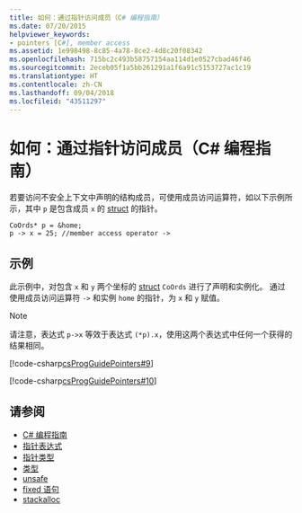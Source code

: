 ```yaml
---
title: 如何：通过指针访问成员（C# 编程指南）
ms.date: 07/20/2015
helpviewer_keywords:
- pointers [C#], member access
ms.assetid: 1e998498-8c85-4a78-8ce2-4d8c20f08342
ms.openlocfilehash: 715bc2c493b58757154aa114d1e0527cbad46f46
ms.sourcegitcommit: 2eceb05f1a5bb261291a1f6a91c5153727ac1c19
ms.translationtype: HT
ms.contentlocale: zh-CN
ms.lasthandoff: 09/04/2018
ms.locfileid: "43511297"
---
```

# <a name="how-to-access-a-member-with-a-pointer-c-programming-guide"></a>如何：通过指针访问成员（C# 编程指南）
若要访问不安全上下文中声明的结构成员，可使用成员访问运算符，如以下示例所示，其中 `p` 是包含成员 `x` 的 [struct](../../../csharp/language-reference/keywords/struct.md) 的指针。  
  
```  
CoOrds* p = &home;  
p -> x = 25; //member access operator ->  
```  
  
## <a name="example"></a>示例  
 此示例中，对包含 `x` 和 `y` 两个坐标的 [struct](../../../csharp/language-reference/keywords/struct.md) `CoOrds` 进行了声明和实例化。 通过使用成员访问运算符 `->` 和实例 `home` 的指针，为 `x` 和 `y` 赋值。  
  
> [!NOTE]
>  请注意，表达式 `p->x` 等效于表达式 `(*p).x`，使用这两个表达式中任何一个获得的结果相同。  
  
 [!code-csharp[csProgGuidePointers#9](../../../csharp/programming-guide/unsafe-code-pointers/codesnippet/CSharp/how-to-access-a-member-with-a-pointer_1.cs)]  
  
 [!code-csharp[csProgGuidePointers#10](../../../csharp/programming-guide/unsafe-code-pointers/codesnippet/CSharp/how-to-access-a-member-with-a-pointer_2.cs)]  
  
## <a name="see-also"></a>请参阅

- [C# 编程指南](../../../csharp/programming-guide/index.md)  
- [指针表达式](../../../csharp/programming-guide/unsafe-code-pointers/pointer-expressions.md)  
- [指针类型](../../../csharp/programming-guide/unsafe-code-pointers/pointer-types.md)  
- [类型](../../../csharp/language-reference/keywords/types.md)  
- [unsafe](../../../csharp/language-reference/keywords/unsafe.md)  
- [fixed 语句](../../../csharp/language-reference/keywords/fixed-statement.md)  
- [stackalloc](../../../csharp/language-reference/keywords/stackalloc.md)
